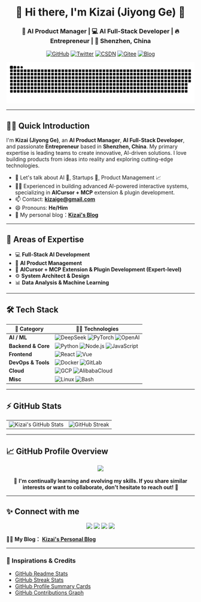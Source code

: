 <div align="center">

# 👋 Hi there, I'm **Kizai (Jiyong Ge)** 🌟

<h3>
   🚀 AI Product Manager | 💻 AI Full-Stack Developer | 🔥 Entrepreneur | 📍 Shenzhen, China
</h3>

<p align="center">
  <a href="https://github.com/Kizai"><img src="https://img.shields.io/badge/-GitHub-181717?style=for-the-badge&logo=github&logoColor=white" alt="GitHub"></a>
  <a href="https://twitter.com/kizai_ge"><img src="https://img.shields.io/badge/-Twitter-1DA1F2?style=for-the-badge&logo=twitter&logoColor=white" alt="Twitter"></a>
  <a href="https://blog.csdn.net/qq_42001163"><img src="https://img.shields.io/badge/-CSDN-FC5531?style=for-the-badge&logo=CSDN&logoColor=white" alt="CSDN"></a>
  <a href="https://gitee.com/kizai"><img src="https://img.shields.io/badge/-Gitee-C71D23?style=for-the-badge&logo=gitee&logoColor=white" alt="Gitee"></a>
  <a href="http://nas.kizai.top:18380/"><img src="https://img.shields.io/badge/-My%20Blog-334455?style=for-the-badge&logo=Microdotblog&logoColor=white" alt="Blog"></a>
</p>

  <img alt="Snake animation" src="https://raw.githubusercontent.com/Kizai/Kizai/master/assets/github-snake.svg" width=600 />

</div>

---

## 🙋‍♂️ Quick Introduction

I'm **Kizai (Jiyong Ge)**, an **AI Product Manager**, **AI Full-Stack Developer**, and passionate **Entrepreneur** based in **Shenzhen, China**. My primary expertise is leading teams to create innovative, AI-driven solutions. I love building products from ideas into reality and exploring cutting-edge technologies.

- 💬 Let's talk about AI 🤖, Startups 🚀, Product Management 📈
- 🧑‍💻 Experienced in building advanced AI-powered interactive systems, specializing in **AICursor + MCP** extension & plugin development.
- 📫 Contact: **[kizaige@gmail.com](mailto:kizaige@gmail.com)**
- 😄 Pronouns: **He/Him**
- 🧣 My personal blog：[**Kizai's Blog**](http://nas.kizai.top:18380/)

---

## 🚀 Areas of Expertise

- 💻 **Full-Stack AI Development**
- 🤖 **AI Product Management**
- 🧩 **AICursor + MCP Extension & Plugin Development (Expert-level)**
- ⚙️ **System Architect & Design**
- 📊 **Data Analysis & Machine Learning**

---

## 🛠️ Tech Stack

| 🌟 Category | 🧑‍💻 Technologies |
|---|---|
| **AI / ML** | ![DeepSeek](https://img.shields.io/badge/-DeepSeek-FF6F00?&logoColor=white) ![PyTorch](https://img.shields.io/badge/-PyTorch-EE4C2C?logo=pytorch&logoColor=white) ![OpenAI](https://img.shields.io/badge/-OpenAI-412991?logo=openai&logoColor=white) |
| **Backend & Core** | ![Python](https://img.shields.io/badge/-Python-3776AB?logo=python&logoColor=white) ![Node.js](https://img.shields.io/badge/-Node.JS-339933?logo=nodedotjs&logoColor=white) ![JavaScript](https://img.shields.io/badge/-JavaScript-F7DF1E?logo=javascript&logoColor=black) |
| **Frontend** | ![React](https://img.shields.io/badge/-React-61DAFB?logo=react&logoColor=black) ![Vue](https://img.shields.io/badge/-Vue.JS-4FC08D?logo=vuedotjs&logoColor=white) |
| **DevOps & Tools** | ![Docker](https://img.shields.io/badge/-Docker-2496ED?logo=docker&logoColor=white) ![GitLab](https://img.shields.io/badge/-GitLab-EE0000?logo=gitlab&logoColor=white) |
| **Cloud** | ![GCP](https://img.shields.io/badge/-GCP-4285F4?logo=googlecloud&logoColor=white) ![AlibabaCloud](https://img.shields.io/badge/-Alibaba%20Cloud-FF6A00?logo=alibaba&logoColor=white) |
| **Misc** | ![Linux](https://img.shields.io/badge/-Linux-FCC624?logo=linux&logoColor=black) ![Bash](https://img.shields.io/badge/-Bash-4EAA25?logo=gnubash&logoColor=white) |

---

## ⚡ GitHub Stats

<div align="center">
<table>
<tr>
<td><img alt="Kizai's GitHub Stats" src="https://github-readme-stats.vercel.app/api?username=kizai&show_icons=true&theme=buefy" width="460px"/></td>
<td><img alt="GitHub Streak" src="https://github-readme-streak-stats.herokuapp.com/?user=kizai&theme=buefy" width="460px"/></td>
</tr>
</table>
</div>

---

## 📈 GitHub Profile Overview

<div align="center">
  <img width="700px" src="https://github-profile-summary-cards.vercel.app/api/cards/profile-details?username=kizai&theme=buefy" />
</div>

<div align="center">

🌱 **I'm continually learning and evolving my skills. If you share similar interests or want to collaborate, don't hesitate to reach out! 🙌**

</div>

---

## ✨ Connect with me

<p align="center">
  <a href="https://github.com/Kizai"><img src="https://img.shields.io/badge/-GitHub-181717?style=flat-square&logo=github&logoColor=white"></a>
  <a href="https://twitter.com/kizai_ge"><img src="https://img.shields.io/badge/-Twitter-1DA1F2?style=flat-square&logo=twitter&logoColor=white"></a>
  <a href="https://blog.csdn.net/qq_42001163"><img src="https://img.shields.io/badge/-CSDN-FC5531?style=flat-square&logo=CSDN&logoColor=white"></a>
  <a href="https://gitee.com/kizai"><img src="https://img.shields.io/badge/-Gitee-C71D23?style=flat-square&logo=gitee&logoColor=white"></a>
</p>

👨‍💻 **My Blog：** [**Kizai's Personal Blog**](http://nas.kizai.top:18380/)

---

### 🔖 Inspirations & Credits

- [GitHub Readme Stats](https://github.com/anuraghazra/github-readme-stats)
- [GitHub Streak Stats](https://github.com/DenverCoder1/github-readme-streak-stats)
- [GitHub Profile Summary Cards](https://github.com/vn7n24fzkq/github-profile-summary-cards)
- [GitHub Contributions Graph](https://ghchart.rshah.org/)

